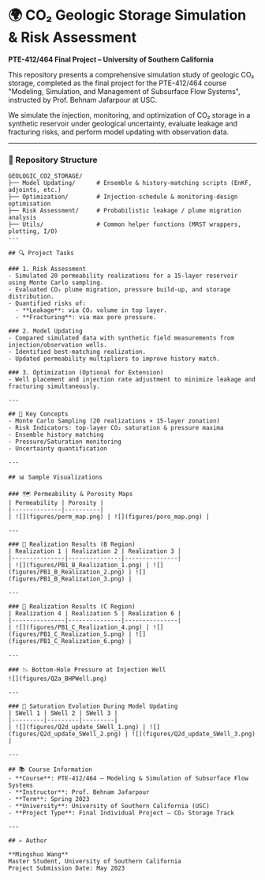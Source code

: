 # 🌍 CO₂ Geologic Storage Simulation & Risk Assessment  
**PTE-412/464 Final Project – University of Southern California**

This repository presents a comprehensive simulation study of geologic CO₂ storage, completed as the final project for the PTE-412/464 course "Modeling, Simulation, and Management of Subsurface Flow Systems", instructed by Prof. Behnam Jafarpour at USC.

We simulate the injection, monitoring, and optimization of CO₂ storage in a synthetic reservoir under geological uncertainty, evaluate leakage and fracturing risks, and perform model updating with observation data.

---

### 📂 Repository Structure 
```text
GEOLOGIC_CO2_STORAGE/
├── Model Updating/      # Ensemble & history-matching scripts (EnKF, adjoints, etc.)
├── Optimization/        # Injection-schedule & monitoring-design optimisation
├── Risk Assessment/     # Probabilistic leakage / plume migration analysis
├── Utils/               # Common helper functions (MRST wrappers, plotting, I/O)
---

## 🔍 Project Tasks

### 1. Risk Assessment
- Simulated 20 permeability realizations for a 15-layer reservoir using Monte Carlo sampling.
- Evaluated CO₂ plume migration, pressure build-up, and storage distribution.
- Quantified risks of:
  - **Leakage**: via CO₂ volume in top layer.
  - **Fracturing**: via max pore pressure.

### 2. Model Updating
- Compared simulated data with synthetic field measurements from injection/observation wells.
- Identified best-matching realization.
- Updated permeability multipliers to improve history match.

### 3. Optimization (Optional for Extension)
- Well placement and injection rate adjustment to minimize leakage and fracturing simultaneously.

---

## 🧠 Key Concepts
- Monte Carlo Sampling (20 realizations × 15-layer zonation)
- Risk Indicators: top-layer CO₂ saturation & pressure maxima
- Ensemble history matching
- Pressure/Saturation monitoring
- Uncertainty quantification

---

## 📊 Sample Visualizations

### 🗺️ Permeability & Porosity Maps
| Permeability | Porosity |
|--------------|----------|
| ![](figures/perm_map.png) | ![](figures/poro_map.png) |

---

### 🔁 Realization Results (B Region)
| Realization 1 | Realization 2 | Realization 3 |
|---------------|---------------|---------------|
| ![](figures/PB1_B_Realization_1.png) | ![](figures/PB1_B_Realization_2.png) | ![](figures/PB1_B_Realization_3.png) |

---

### 🔄 Realization Results (C Region)
| Realization 4 | Realization 5 | Realization 6 |
|---------------|---------------|---------------|
| ![](figures/PB1_C_Realization_4.png) | ![](figures/PB1_C_Realization_5.png) | ![](figures/PB1_C_Realization_6.png) |

---

### 📉 Bottom-Hole Pressure at Injection Well
![](figures/Q2a_BHPWell.png)

---

### 🔁 Saturation Evolution During Model Updating
| SWell 1 | SWell 2 | SWell 3 |
|---------|---------|---------|
| ![](figures/Q2d_update_SWell_1.png) | ![](figures/Q2d_update_SWell_2.png) | ![](figures/Q2d_update_SWell_3.png) |

---

## 📚 Course Information
- **Course**: PTE-412/464 – Modeling & Simulation of Subsurface Flow Systems  
- **Instructor**: Prof. Behnam Jafarpour  
- **Term**: Spring 2023  
- **University**: University of Southern California (USC)  
- **Project Type**: Final Individual Project – CO₂ Storage Track  

---

## ✍️ Author

**Mingshuo Wang**  
Master Student, University of Southern California  
Project Submission Date: May 2023
